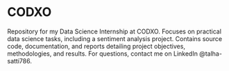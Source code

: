 # CODXO
Repository for my Data Science Internship at CODXO. Focuses on practical data science tasks, including a sentiment analysis project. Contains source code, documentation, and reports detailing project objectives, methodologies, and results.  For questions, contact me on LinkedIn @talha-satti786.
